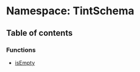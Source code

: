 # Namespace: TintSchema

## Table of contents

### Functions

* [isEmpty](/en/auto-docs/utils/functions/TintSchema.isEmpty.md)
